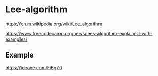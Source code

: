 # Lee-algorithm

https://en.m.wikipedia.org/wiki/Lee_algorithm

https://www.freecodecamp.org/news/lees-algorithm-explained-with-examples/

## Example

https://ideone.com/FiBg70
